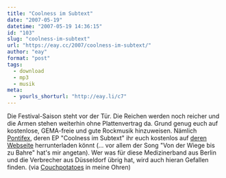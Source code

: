 ```yaml
---
title: "Coolness im Subtext"
date: "2007-05-19"
datetime: "2007-05-19 14:36:15"
id: "103"
slug: "coolness-im-subtext"
url: "https://eay.cc/2007/coolness-im-subtext/"
author: "eay"
format: "post"
tags:
  - download
  - mp3
  - musik
meta:
  - yourls_shorturl: "http://eay.li/c7"
---
```


Die Festival-Saison steht vor der Tür. Die Reichen werden noch reicher und die Armen stehen weiterhin ohne Plattenvertrag da. Grund genug euch auf kostenlose, GEMA-freie und gute Rockmusik hinzuweisen. Nämlich [Pontifex](http://wirsindpontifex.de/), deren EP "Coolness im Subtext" ihr euch kostenlos auf [deren Webseite](http://wirsindpontifex.de/) herrunterladen könnt (... vor allem der Song "Von der Wiege bis zu Bahre" hat's mir angetan). Wer was für diese Medizinerband aus Berlin und die Verbrecher aus Düsseldorf übrig hat, wird auch hieran Gefallen finden. (via [Couchpotatoes](http://couchpotato.es/blog/archives/190) in meine Ohren)
